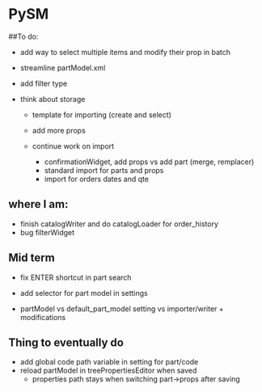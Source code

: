 
# PySM
##To do:
- add way to select multiple items and modify their prop in batch
- streamline partModel.xml
- add filter type 
- think about storage


  - template for importing (create and select)
  - add more props

  - continue work on import
    - confirmationWidget, add props vs add part (merge, remplacer)
    - standard import for parts and props
    - import for orders dates and qte

## where I am:
- finish catalogWriter and do catalogLoader for order_history
- bug filterWidget


## Mid term
- fix ENTER shortcut in part search

- add selector for part model in settings
- partModel vs default_part_model setting vs importer/writer + modifications


## Thing to eventually do
- add global code path variable in setting for part/code
- reload partModel in treePropertiesEditor when saved
  - properties path stays when switching part->props after saving
